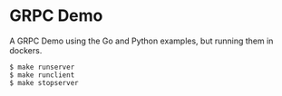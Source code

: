 # GRPC Demo

A GRPC Demo using the Go and Python examples, but running them in dockers.

```
$ make runserver
$ make runclient
$ make stopserver
```
